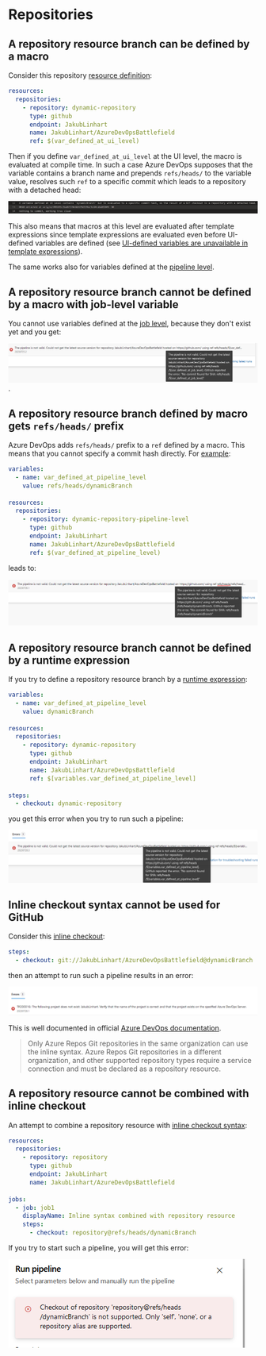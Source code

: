 # Repositories

## A repository resource branch can be defined by a macro

Consider this repository [resource definition](https://github.com/JakubLinhart/AzureDevOpsBattlefield/blob/7d7dfd142da3b49e5104745b0e58a24ef03bf958/pipelines/repository-macros.yml#L15-L19):

```yaml
resources:
  repositories:
    - repository: dynamic-repository
      type: github
      endpoint: JakubLinhart
      name: JakubLinhart/AzureDevOpsBattlefield
      ref: $(var_defined_at_ui_level)
```

Then if you define `var_defined_at_ui_level` at the UI level, the macro is evaluated at compile time. In such a case Azure DevOps supposes that the variable contains a branch name and prepends `refs/heads/` to the variable value, resolves such `ref` to a specific commit which leads to a repository with a detached head:

[![repository branch defined by a macro](images/macros-repository-branch-defined-by-macro.png)](https://linj.visualstudio.com/AzureDevOpsBattleground/_build/results?buildId=357&view=logs&j=011e1ec8-6569-5e69-4f06-baf193d1351e&t=0f4aa080-c997-58ca-481c-4930865ae0f8&l=13)

This also means that macros at this level are evaluated after template expressions since template expressions are evaluated even before UI-defined variables are defined (see [UI-defined variables are unavailable in template expressions](template-expressions.md#ui-defined-variables-are-unavailable-in-template-expressions)).

The same works also for variables defined at the [pipeline level](https://github.com/JakubLinhart/AzureDevOpsBattlefield/blob/7d7dfd142da3b49e5104745b0e58a24ef03bf958/pipelines/repository-macros.yml#L21-L25).

## A repository resource branch cannot be defined by a macro with job-level variable

You cannot use variables defined at the [job level](https://github.com/JakubLinhart/AzureDevOpsBattlefield/blob/7d7dfd142da3b49e5104745b0e58a24ef03bf958/pipelines/repository-macros-job-level-invalid.yml), because they don't exist yet and you get:

[![error when using job level variables](images/macros-repository-job-level-variable-error.png)](https://linj.visualstudio.com/AzureDevOpsBattleground/_build/results?buildId=358&view=results).

## A repository resource branch defined by macro gets `refs/heads/` prefix

Azure DevOps adds `refs/heads/` prefix to a `ref` defined by a macro. This means that you cannot specify a commit hash directly. For [example](https://github.com/JakubLinhart/AzureDevOpsBattlefield/blob/30f7fb7b23246c46d0f817042bf1191e0380655f/pipelines/repository-macros-prefix-invalid.yml):

```yaml
variables:
  - name: var_defined_at_pipeline_level
    value: refs/heads/dynamicBranch

resources:
  repositories:
    - repository: dynamic-repository-pipeline-level
      type: github
      endpoint: JakubLinhart
      name: JakubLinhart/AzureDevOpsBattlefield
      ref: $(var_defined_at_pipeline_level)
```

leads to:

[![default branch prefix](images/repository-macros-prefix-error.png)](https://linj.visualstudio.com/AzureDevOpsBattleground/_build/results?buildId=362&view=results)

## A repository resource branch cannot be defined by a runtime expression

If you try to define a repository resource branch by a [runtime expression](https://github.com/JakubLinhart/AzureDevOpsBattlefield/blob/5ff61b5bf495469f3d70d4164bb89bc4ab55661e/pipelines/repository-runtime-expressions-invalid.yml#L14):

```yaml
variables:
  - name: var_defined_at_pipeline_level
    value: dynamicBranch

resources:
  repositories:
    - repository: dynamic-repository
      type: github
      endpoint: JakubLinhart
      name: JakubLinhart/AzureDevOpsBattlefield
      ref: $[variables.var_defined_at_pipeline_level]

steps:
  - checkout: dynamic-repository
```

you get this error when you try to run such a pipeline:

[![error when you try to define a repository resource branch by a runtime expression](images/repository-runtime-expression-error.png)](https://dev.azure.com/linj/AzureDevOpsBattleground/_build/results?buildId=388&view=results)

## Inline checkout syntax cannot be used for GitHub

Consider this [inline checkout](https://github.com/JakubLinhart/AzureDevOpsBattlefield/blob/31c6ae47742579e7242cb68cdfa082b41c2dece1/pipelines/repository-inline-syntax-with-github-invalid.yml#L13):

```yaml
steps:
  - checkout: git://JakubLinhart/AzureDevOpsBattlefield@dynamicBranch
```

then an attempt to run such a pipeline results in an error:

[![inline checkout syntax error](images/repository-inline-syntax-with-github-error.png)](https://dev.azure.com/linj/AzureDevOpsBattleground/_build/results?buildId=379&view=results)

This is well documented in official [Azure DevOps documentation](https://learn.microsoft.com/en-us/azure/devops/pipelines/repos/multi-repo-checkout?view=azure-devops#inline-syntax-checkout).

> Only Azure Repos Git repositories in the same organization can use the inline syntax. Azure Repos Git repositories in a different organization, and other supported repository types require a service connection and must be declared as a repository resource.

## A repository resource cannot be combined with inline checkout

An attempt to combine a repository resource with [inline checkout syntax](https://github.com/JakubLinhart/AzureDevOpsBattlefield/blob/5d3efca7cb77bcf1a4548e3ff68634d965b803d8/pipelines/repository-resource-with-inline-syntax-invalid.yml#L9-L20):

```yaml
resources:
  repositories:
    - repository: repository
      type: github
      endpoint: JakubLinhart
      name: JakubLinhart/AzureDevOpsBattlefield

jobs:
  - job: job1
    displayName: Inline syntax combined with repository resource
    steps:
      - checkout: repository@refs/heads/dynamicBranch
```

If you try to start such a pipeline, you will get this error:

![repository resource combined with inline checkout syntax](images/repository-resource-with-inline-syntax-error.png)